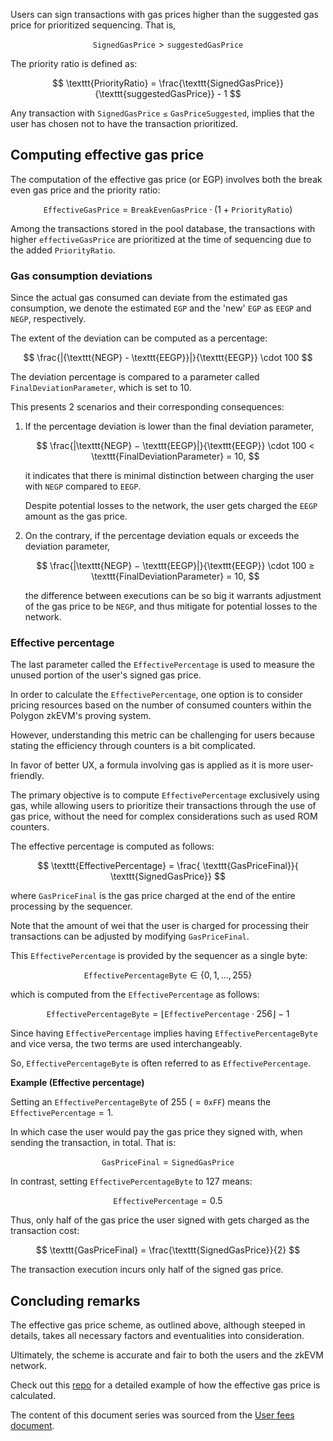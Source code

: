 Users can sign transactions with gas prices higher than the suggested gas price for prioritized sequencing. That is,

$$
\texttt{SignedGasPrice} > \texttt{suggestedGasPrice}
$$

The priority ratio is defined as:

$$
\texttt{PriorityRatio} = \frac{\texttt{SignedGasPrice}}{\texttt{suggestedGasPrice}} - 1
$$

Any transaction with $\mathtt{SignedGasPrice \leq GasPriceSuggested}$, implies that the user has chosen not to have the transaction prioritized.

## Computing effective gas price

The computation of the effective gas price (or EGP) involves both the break even gas price and the priority ratio: 

$$
\texttt{EffectiveGasPrice} = \texttt{BreakEvenGasPrice} \cdot \big(1 + \texttt{PriorityRatio}\big)
$$

Among the transactions stored in the pool database, the transactions with higher $\texttt{effectiveGasPrice}$ are prioritized at the time of sequencing due to the added $\texttt{PriorityRatio}$.

### Gas consumption deviations

Since the actual gas consumed can deviate from the estimated gas consumption, we denote the estimated $\texttt{EGP}$ and the 'new' $\texttt{EGP}$ as $\texttt{EEGP}$ and $\texttt{NEGP}$, respectively.

The extent of the deviation can be computed as a percentage:

$$
\frac{|{\texttt{NEGP} - \texttt{EEGP}}|}{\texttt{EEGP}} \cdot 100
$$

The deviation percentage is compared to a parameter called $\texttt{FinalDeviationParameter}$, which is set to $10$.

This presents 2 scenarios and their corresponding consequences:

1. If the percentage deviation is lower than the final deviation parameter,
    
    $$
    \frac{|\texttt{NEGP} − \texttt{EEGP}|}{\texttt{EEGP}} \cdot 100 < \texttt{FinalDeviationParameter} = 10,
    $$

    it indicates that there is minimal distinction between charging the user with $\texttt{NEGP}$ compared to $\texttt{EEGP}$.

    Despite potential losses to the network, the user gets charged the $\texttt{EEGP}$ amount as the gas price.

2. On the contrary, if the percentage deviation equals or exceeds the deviation parameter,
    
    $$
    \frac{|\texttt{NEGP} − \texttt{EEGP}|}{\texttt{EEGP}} \cdot 100 ≥ \texttt{FinalDeviationParameter}  = 10,
    $$

    the difference between executions can be so big it warrants adjustment of the gas price to be $\texttt{NEGP}$​, and thus mitigate for potential losses to the network.

### Effective percentage

The last parameter called the $\texttt{EffectivePercentage}$ is used to measure the unused portion of the user's signed gas price. 

In order to calculate the $\texttt{EffectivePercentage}$, one option is to consider pricing resources based on the number of consumed counters within the Polygon zkEVM's proving system.

However, understanding this metric can be challenging for users because stating the efficiency through counters is a bit complicated.

In favor of better UX, a formula involving gas is applied as it is more user-friendly.

The primary objective is to compute $\texttt{EffectivePercentage}$ exclusively using gas, while allowing users to prioritize their transactions through the use of gas price, without the need for complex considerations such as used ROM counters.

The effective percentage is computed as follows:

$$
\texttt{EffectivePercentage} = \frac{ \texttt{GasPriceFinal}}{ \texttt{SignedGasPrice}}
$$

where $\texttt{GasPriceFinal}$ is the gas price charged at the end of the entire processing by the sequencer. 

Note that the amount of wei that the user is charged for processing their transactions can be adjusted by modifying $\texttt{GasPriceFinal}$.

This $\texttt{EffectivePercentage}$ is provided by the sequencer as a single byte:

$$
\texttt{EffectivePercentageByte} \in \{ 0, 1, . . . , 255 \}
$$

which is computed from the $\texttt{EffectivePercentage}$ as follows:

$$
\texttt{EffectivePercentageByte} = \lfloor \texttt{EffectivePercentage} · 256 \rfloor − 1
$$

Since having $\texttt{EffectivePercentage}$ implies having $\texttt{EffectivePercentageByte}$ and vice versa, the two terms are used interchangeably. 

So, $\texttt{EffectivePercentageByte}$ is often referred to as $\texttt{EffectivePercentage}$.

**Example (Effective percentage)**

Setting an $\texttt{EffectivePercentageByte}$ of $255\ (= \texttt{0xFF})$ means the $\texttt{EffectivePercentage} = 1$. 

In which case the user would pay the gas price they signed with, when sending the transaction, in total. That is:

$$
\texttt{GasPriceFinal} = \texttt{SignedGasPrice}
$$

In contrast, setting $\texttt{EffectivePercentageByte}$ to $127$ means:

$$
\texttt{EffectivePercentage} = 0.5
$$

Thus, only half of the gas price the user signed with gets charged as the transaction cost:

$$
\texttt{GasPriceFinal} = \frac{\texttt{SignedGasPrice}}{2}
$$

The transaction execution incurs only half of the signed gas price.

## Concluding remarks

The effective gas price scheme, as outlined above, although steeped in details, takes all necessary factors and eventualities into consideration.

Ultimately, the scheme is accurate and fair to both the users and the zkEVM network.

Check out this [repo](https://github.com/0xPolygonHermez/zkevm-rom/issues/316) for a detailed example of how the effective gas price is calculated.

The content of this document series was sourced from the [User fees document](https://github.com/0xPolygonHermez/zkevm-techdocs/blob/main/knowledge-layer/architecture/PDFs/users-fees.pdf).
